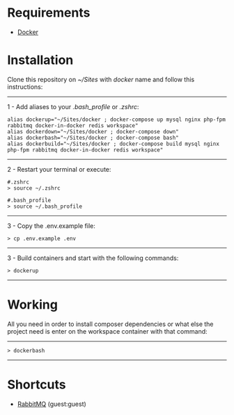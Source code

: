 # Requirements

- [Docker](https://www.docker.com/products/docker-desktop)

# Installation

Clone this repository on _~/Sites_ with _docker_ name and follow this instructions:

---

1 - Add aliases to your _.bash_profile_ or _.zshrc_:

```shell
alias dockerup="~/Sites/docker ; docker-compose up mysql nginx php-fpm rabbitmq docker-in-docker redis workspace"
alias dockerdown="~/Sites/docker ; docker-compose down"
alias dockerbash="~/Sites/docker ; docker-compose bash"
alias dockerbuild="~/Sites/docker ; docker-compose build mysql nginx php-fpm rabbitmq docker-in-docker redis workspace"
```

---

2 - Restart your terminal or execute:

```shell
#.zshrc
> source ~/.zshrc

#.bash_profile
> source ~/.bash_profile
```

---

3 - Copy the .env.example file:
```shell
> cp .env.example .env
```

---

3 - Build containers and start with the following commands:

```shell
> dockerup
```

---

# Working

All you need in order to install composer dependencies or what else the project need is enter on the workspace container with that command:

---

```shell
> dockerbash
```

---

# Shortcuts

- [RabbitMQ](http://localhost:15672) (guest:guest)
